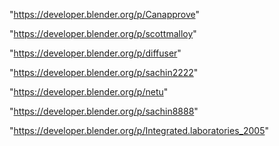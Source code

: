 "https://developer.blender.org/p/Canapprove"

"https://developer.blender.org/p/scottmalloy"

"https://developer.blender.org/p/diffuser"

"https://developer.blender.org/p/sachin2222"

"https://developer.blender.org/p/netu"

"https://developer.blender.org/p/sachin8888"

"https://developer.blender.org/p/Integrated.laboratories_2005"

 

